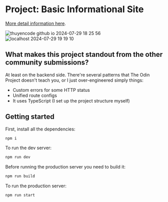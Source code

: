 # Project: Basic Informational Site

[More detail information here](https://www.theodinproject.com/lessons/nodejs-basic-informational-site).

![thuyencode github io 2024-07-29 18 25 56 ](https://github.com/user-attachments/assets/633e743e-fb12-4d8f-b18c-64afb834341b)
![localhost 2024-07-29 19 19 10 ](https://github.com/user-attachments/assets/fe3770cd-eb20-4270-a62b-c25e38ae8d30)

## What makes this project standout from the other community submissions?

At least on the backend side. There're several patterns that The Odin Project doesn't teach you, or I just over-engineered simply things:

- Custom errors for some HTTP status
- Unified route configs
- It uses TypeScript (I set up the project structure myself)

## Getting started

First, install all the dependencies:

```bash
npm i
```

To run the dev server:

```bash
npm run dev
```

Before running the production server you need to build it:

```bash
npm run build
```

To run the production server:

```bash
npm run start
```

